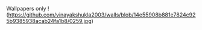 Wallpapers only
!(https://github.com/vinayakshukla2003/walls/blob/14e55908b881e7824c925b9385938acab24fa1b8/0259.jpg)
